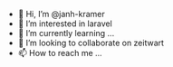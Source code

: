 - 👋 Hi, I’m @janh-kramer
- 👀 I’m interested in laravel
- 🌱 I’m currently learning ...
- 💞️ I’m looking to collaborate on zeitwart
- 📫 How to reach me ...

<!---
janh-kramer/janh-kramer is a ✨ special ✨ repository because its `README.md` (this file) appears on your GitHub profile.
You can click the Preview link to take a look at your changes.
--->
